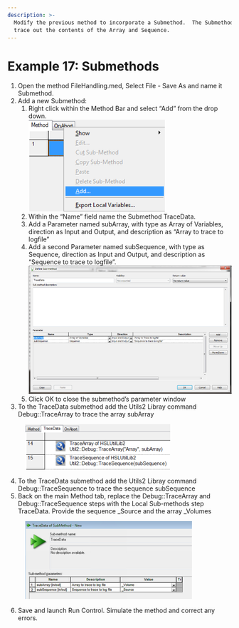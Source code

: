 ```yaml
---
description: >-
  Modify the previous method to incorporate a Submethod.  The Submethod will
  trace out the contents of the Array and Sequence.
---
```


# Example 17: Submethods

1. Open the method FileHandling.med, Select File - Save As and name it Submethod.
2. Add a new Submethod:
   1. Right click within the Method Bar and select “Add” from the drop down. \
      ![](<../.gitbook/assets/image (309).png>)
   2. Within the “Name” field name the Submethod TraceData.
   3. Add a Parameter named subArray, with type as Array of Variables, direction as Input and Output, and description as “Array to trace to logfile”
   4. Add a second Parameter named subSequence, with type as Sequence, direction as Input and Output, and description as “Sequence to trace to logfile”.\
      ![](<../.gitbook/assets/image (310).png>)
   5. Click OK to close the submethod’s parameter window
3. To the TraceData submethod add the Utils2 Libray command Debug::TraceArray to trace the array subArray

<figure><img src="../.gitbook/assets/image (311).png" alt="" width="326"><figcaption></figcaption></figure>

4. To the TraceData submethod add the Utils2 Libray command Debug::TraceSequence to trace the sequence subSequence
5. Back on the main Method tab, replace the Debug::TraceArray and Debug::TraceSequence steps with the Local Sub-methods step TraceData.  Provide the sequence \_Source and the array \_Volumes

<figure><img src="../.gitbook/assets/image (312).png" alt="" width="375"><figcaption></figcaption></figure>

6. Save and launch Run Control.  Simulate the method and correct any errors.

&#x20;

&#x20;

&#x20;

&#x20;

&#x20;

&#x20;

&#x20;

&#x20;

&#x20;

&#x20;

&#x20;

&#x20;
